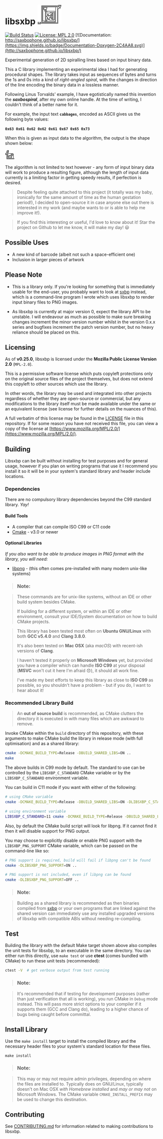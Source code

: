 # libsxbp ![libsxbp](libsxbp.png "libsxbp")

[![Build Status](https://travis-ci.org/saxbophone/libsxbp.svg?branch=develop)](https://travis-ci.org/saxbophone/libsxbp) [![License: MPL 2.0](https://img.shields.io/badge/License-MPL%202.0-brightgreen.svg)](https://opensource.org/licenses/MPL-2.0) [![Documentation: http://saxbophone.github.io/libsxbp/](https://img.shields.io/badge/Documentation-Doxygen-2C4AA8.svg)](http://saxbophone.github.io/libsxbp/)

Experimental generation of 2D spiralling lines based on input binary data.

This a C library implementing an experimental idea I had for generating procedural shapes. The library takes input as sequences of bytes and turns the 1s and 0s into a kind of *right-angled spiral*, with the changes in direction of the line encoding the binary data in a lossless manner.

Following Linus Torvalds' example, I have egotistically named this invention the **_saxbospiral_**, after my own online handle. At the time of writing, I couldn't think of a better name for it.

For example, the input text **`cabbages`**, encoded as ASCII gives us the following byte values:

**`0x63 0x61 0x62 0x62 0x61 0x67 0x65 0x73`**

When this is given as input data to the algorithm, the output is the shape shown below:

!['cabbages', shown as a saxbospiral figure from encoded ASCII](example_01_cabbages.png "cabbages', shown as a saxbospiral figure from encoded ASCII")

The algorithm is not limited to text however - any form of input binary data will work to produce a resulting figure, although the length of input data currently is a limiting factor in getting speedy results, if perfection is desired.

> Despite feeling quite attached to this project (it totally was my baby, ironically for the same amount of time as the human gestation period!), I decided to open-source it in case anyone else out there is interested in my work (and maybe wants to or is able to help me improve it!).

> If you find this interesting or useful, I'd love to know about it! Star the project on Github to let me know, it will make my day! :smiley:

## Possible Uses

- A new kind of barcode (albeit not such a space-efficient one)
- Inclusion in larger pieces of artwork

## Please Note

- This is a library only. If you're looking for something that is immediately usable for the end-user, you probably want to look at [sxbp](https://github.com/saxbophone/sxbp) instead, which is a command-line program I wrote which uses libsxbp to render input binary files to PNG images.

- As libsxbp is currently at major version 0, expect the library API to be unstable. I will endeavour as much as possible to make sure breaking changes increment the minor version number whilst in the version 0.x.x series and bugfixes increment the patch version number, but no heavy reliance should be placed on this.

## Licensing

As of **v0.25.0**, libsxbp is licensed under the **Mozilla Public License Version 2.0** (`MPL-2.0`).

This is a permissive software license which puts copyleft protections only on the original source files of the project themselves, but does not extend this copyleft to other sources which use the library.

In other words, the library may be used and integrated into other projects regardless of whether they are open-source or commercial, but any modifications to the library itself must be made available under the same or an equivalent license (see license for further details on the nuances of this).

A full verbatim of this license may be found in the [LICENSE](LICENSE) file in this repository. If for some reason you have not received this file, you can view a copy of the license at [https://www.mozilla.org/MPL/2.0/](https://www.mozilla.org/MPL/2.0/).

## Building

Libsxbp can be built without installing for test purposes and for general usage, however if you plan on writing programs that use it I recommend you install it so it will be in your system's standard library and header include locations.

### Dependencies

There are no compulsory library dependencies beyond the C99 standard library. *Yay!*

#### Build Tools

- A compiler that can compile ISO C99 or C11 code
- [Cmake](https://cmake.org/) - v3.0 or newer

#### Optional Libraries

*If you also want to be able to produce images in PNG format with the library, you will need:*
- [libpng](http://www.libpng.org/pub/png/libpng.html) - (this often comes pre-installed with many modern unix-like systems)

> ### Note:

> These commands are for unix-like systems, without an IDE or other build system besides CMake.
>
> If building for a different system, or within an IDE or other environment, consult your IDE/System documentation on how to build CMake projects.


> This library has been tested most often on **Ubuntu GNU/Linux** with both **GCC v5.4.0** and **Clang 3.8.0**.
>
> It's also been tested on **Mac OSX** (aka _macOS_) with recent-ish versions of **Clang**.
>
> I haven't tested it properly on **Microsoft Windows** yet, but provided you have a compiler which can handle **ISO C99** at your disposal (**MSVC** won't cut it here I'm afraid :disappointed:), it should all work fine.
>
> I've made my best efforts to keep this library as close to **ISO C99** as possible, so you shouldn't have a problem - but if you do, I want to hear about it!

### Recommended Library Build

> An **out of source build** is recommended, as CMake clutters the directory it is executed in with many files which are awkward to remove.

Invoke CMake within the `build` directory of this repository, with these arguments to make CMake build the library in release mode (with full optimisation) and as a shared library:

```sh
cmake -DCMAKE_BUILD_TYPE=Release -DBUILD_SHARED_LIBS=ON ..
make
```

The above builds in C99 mode by default. The standard to use can be controlled by the `LIBSXBP_C_STANDARD` CMake variable or by the `LIBSXBP_C_STANDARD` environment variable.

You can build in C11 mode if you want with either of the following:

```sh
# using CMake variable
cmake -DCMAKE_BUILD_TYPE=Release -DBUILD_SHARED_LIBS=ON -DLIBSXBP_C_STANDARD=11 ..
```

```sh
# using environment variable
LIBSXBP_C_STANDARD=11 cmake -DCMAKE_BUILD_TYPE=Release -DBUILD_SHARED_LIBS=ON ..
```

Also, by default the CMake build script will look for libpng. If it cannot find it then it will disable support for PNG output.

You may choose to explicitly disable or enable PNG support with the `LIBSXBP_PNG_SUPPORT` CMake variable, which can be passed on the command-line like so:

```sh
# PNG support is required, build will fail if libpng can't be found
cmake -DLIBSXBP_PNG_SUPPORT=ON ..
```

```sh
# PNG support is not included, even if libpng can be found
cmake -DLIBSXBP_PNG_SUPPORT=OFF ..
```

> ### Note:

> Building as a shared library is recommended as then binaries compiled from [sxbp](https://github.com/saxbophone/sxbp) or your own programs that are linked against the shared version can immediately use any installed upgraded versions of libsxbp with compatible ABIs without needing re-compiling.

## Test

Building the library with the default Make target shown above also compiles the unit tests for libsxbp, to an executable in the same directory. You can either run this directly, use `make test` or use **ctest** (comes bundled with CMake) to run these unit tests (recommended):

```sh
ctest -V  # get verbose output from test running
```

> ### Note:

> It's recommended that if testing for development purposes (rather than just verification that all is working), you run CMake in `Debug` mode instead. This will pass more strict options to your compiler if it supports them (GCC and Clang do), leading to a higher chance of bugs being caught before committal.

## Install Library

Use the `make install` target to install the compiled library and the necessary header files to your system's standard location for these files.

```
make install
```

> ### Note:

> This may or may not require admin privileges, depending on where the files are installed to. Typically does on GNU/Linux, typically doesn't on Mac OSX *with Homebrew installed* and *may or may not* on Microsoft Windows. The CMake variable `CMAKE_INSTALL_PREFIX` may be used to change this destination.

## Contributing

See [CONTRIBUTING.md](CONTRIBUTING.md) for information related to making contributions to libsxbp.
